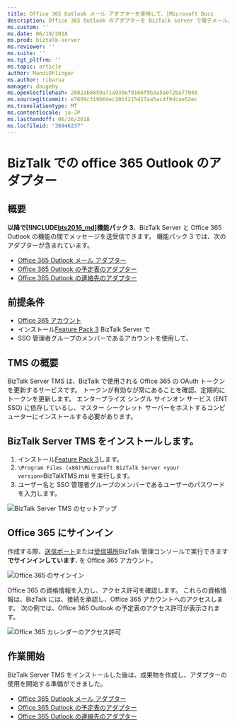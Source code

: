 ```yaml
---
title: Office 365 Outlook メール アダプターを使用して、|Microsoft Docs
description: Office 365 Outlook のアダプターを BizTalk server で電子メール、予定表、連絡先などを使用してメッセージを送受信することの概要
ms.custom: ''
ms.date: 06/19/2018
ms.prod: biztalk-server
ms.reviewer: ''
ms.suite: ''
ms.tgt_pltfrm: ''
ms.topic: article
author: MandiOhlinger
ms.author: ribarua
manager: dougeby
ms.openlocfilehash: 2002ab6859a71a930ef9166f9b3a5a072ba77948
ms.sourcegitcommit: e7609c319b64ec20bf215d17aa5ac4f9dcae52ec
ms.translationtype: MT
ms.contentlocale: ja-JP
ms.lasthandoff: 06/26/2018
ms.locfileid: "36946237"
---
```

# <a name="office-365-outlook-adapters-in-biztalk"></a>BizTalk での office 365 Outlook のアダプター

## <a name="overview"></a>概要
**以降で[!INCLUDE[bts2016_md](../includes/bts2016-md.md)]機能パック 3**、BizTalk Server と Office 365 Outlook の機能の間でメッセージを送受信できます。 機能パック 3 では、次のアダプターが含まれています。

- [Office 365 Outlook メール アダプター](office365-mail-adapter.md)
- [Office 365 Outlook の予定表のアダプター](office365-calendar-adapter.md)
- [Office 365 Outlook の連絡先のアダプター](office365-contact-adapter.md)

## <a name="prerequisites"></a>前提条件

* [Office 365 アカウント](https://outlook.office365.com)
* インストール[Feature Pack 3](https://aka.ms/bts2016fp3) BizTalk Server で
* SSO 管理者グループのメンバーであるアカウントを使用して、

## <a name="tms-overview"></a>TMS の概要

BizTalk Server TMS は、BizTalk で使用される Office 365 の OAuth トークンを更新するサービスです。 トークンが有効なが常にあることを確認、定期的にトークンを更新します。 エンタープライズ シングル サインオン サービス (ENT SSO) に依存しているし、マスター シークレット サーバーをホストするコンピューターにインストールする必要があります。 

## <a name="install-biztalk-server-tms"></a>BizTalk Server TMS をインストールします。

1. インストール[Feature Pack 3](https://aka.ms/bts2016fp3)します。
2. `\Program Files (x86)\Microsoft BizTalk Server <your version>`BizTalkTMS.msi を実行します。
3. ユーザー名と SSO 管理者グループのメンバーであるユーザーのパスワードを入力します。 

![BizTalk Server TMS のセットアップ](../core/media/BizTalk-TMS.png)

## <a name="sign-in-to-office-365"></a>Office 365 にサインイン

作成する際、[送信ポート](how-to-create-a-send-port2.md)または[受信場所](how-to-create-a-receive-location.md)BizTalk 管理コンソールで実行できます**でサインインしています.** を Office 365 アカウント。

  ![Office 365 のサインイン](../core/media/office365-signin.png)

Office 365 の資格情報を入力し、アクセス許可を確認します。 これらの資格情報は、BizTalk には、接続を承認し、Office 365 アカウントへのアクセスします。 次の例では、Office 365 Outlook の予定表のアクセス許可が表示されます。

  ![Office 365 カレンダーのアクセス許可](../core/media/office365-calendar-permissions.png)

## <a name="get-started"></a>作業開始
BizTalk Server TMS をインストールした後は、成果物を作成し、アダプターの使用を開始する準備ができました。

- [Office 365 Outlook メール アダプター](./office365-mail-adapter.md)
- [Office 365 Outlook の予定表のアダプター](./office365-calendar-adapter.md)
- [Office 365 Outlook の連絡先のアダプター](./office365-contact-adapter.md)
